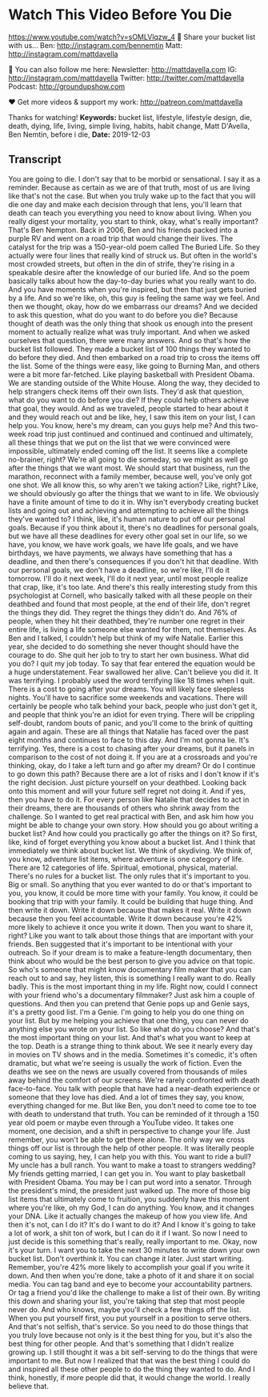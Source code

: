 # Watch This Video Before You Die
https://www.youtube.com/watch?v=sOMLVlqzw_4
📝 Share your bucket list with us...
Ben: http://instagram.com/bennemtin
Matt: http://instagram.com/mattdavella

💯 You can also follow me here:
Newsletter:  http://mattdavella.com
IG:  http://instagram.com/mattdavella
Twitter:  http://twitter.com/mattdavella
Podcast:  http://groundupshow.com

❤️ Get more videos & support my work:
http://patreon.com/mattdavella

Thanks for watching!
**Keywords:** bucket list, lifestyle, lifestyle design, die, death, dying, life, living, simple living, habits, habit change, Matt D'Avella, Ben Nemtin, before i die, 
**Date:** 2019-12-03

## Transcript
 You are going to die. I don't say that to be morbid or sensational. I say it as a reminder. Because as certain as we are of that truth, most of us are living like that's not the case. But when you truly wake up to the fact that you will die one day and make each decision through that lens, you'll learn that death can teach you everything you need to know about living. When you really digest your mortality, you start to think, okay, what's really important? That's Ben Nempton. Back in 2006, Ben and his friends packed into a purple RV and went on a road trip that would change their lives. The catalyst for the trip was a 150-year-old poem called The Buried Life. So they actually were four lines that really kind of struck us. But often in the world's most crowded streets, but often in the din of strife, they're rising in a speakable desire after the knowledge of our buried life. And so the poem basically talks about how the day-to-day buries what you really want to do. And you have moments when you're inspired, but then that just gets buried by a life. And so we're like, oh, this guy is feeling the same way we feel. And then we thought, okay, how do we embarrass our dreams? And we decided to ask this question, what do you want to do before you die? Because thought of death was the only thing that shook us enough into the present moment to actually realize what was truly important. And when we asked ourselves that question, there were many answers. And so that's how the bucket list followed. They made a bucket list of 100 things they wanted to do before they died. And then embarked on a road trip to cross the items off the list. Some of the things were easy, like going to Burning Man, and others were a bit more far-fetched. Like playing basketball with President Obama. We are standing outside of the White House. Along the way, they decided to help strangers check items off their own lists. They'd ask that question, what do you want to do before you die? If they could help others achieve that goal, they would. And as we traveled, people started to hear about it and they would reach out and be like, hey, I saw this item on your list, I can help you. You know, here's my dream, can you guys help me? And this two-week road trip just continued and continued and continued and ultimately, all these things that we put on the list that we were convinced were impossible, ultimately ended coming off the list. It seems like a complete no-brainer, right? We're all going to die someday, so we might as well go after the things that we want most. We should start that business, run the marathon, reconnect with a family member, because well, you've only got one shot. We all know this, so why aren't we taking action? Like, right? Like, we should obviously go after the things that we want to in life. We obviously have a finite amount of time to do it in. Why isn't everybody creating bucket lists and going out and achieving and attempting to achieve all the things they've wanted to? I think, like, it's human nature to put off our personal goals. Because if you think about it, there's no deadlines for personal goals, but we have all these deadlines for every other goal set in our life, so we have, you know, we have work goals, we have life goals, and we have birthdays, we have payments, we always have something that has a deadline, and then there's consequences if you don't hit that deadline. With our personal goals, we don't have a deadline, so we're like, I'll do it tomorrow. I'll do it next week, I'll do it next year, until most people realize that crap, like, it's too late. And there's this really interesting study from this psychologist at Cornell, who basically talked with all these people on their deathbed and found that most people, at the end of their life, don't regret the things they did. They regret the things they didn't do. And 76% of people, when they hit their deathbed, they're number one regret in their entire life, is living a life someone else wanted for them, not themselves. As Ben and I talked, I couldn't help but think of my wife Natalie. Earlier this year, she decided to do something she never thought should have the courage to do. She quit her job to try to start her own business. What did you do? I quit my job today. To say that fear entered the equation would be a huge understatement. Fear swallowed her alive. Can't believe you did it. It was terrifying. I probably used the word terrifying like 18 times when I quit. There is a cost to going after your dreams. You will likely face sleepless nights. You'll have to sacrifice some weekends and vacations. There will certainly be people who talk behind your back, people who just don't get it, and people that think you're an idiot for even trying. There will be crippling self-doubt, random bouts of panic, and you'll come to the brink of quitting again and again. These are all things that Natalie has faced over the past eight months and continues to face to this day. And I'm not gonna lie. It's terrifying. Yes, there is a cost to chasing after your dreams, but it panels in comparison to the cost of not doing it. If you are at a crossroads and you're thinking, okay, do I take a left turn and go after my dream? Or do I continue to go down this path? Because there are a lot of risks and I don't know if it's the right decision. Just picture yourself on your deathbed. Looking back onto this moment and will your future self regret not doing it. And if yes, then you have to do it. For every person like Natalie that decides to act in their dreams, there are thousands of others who shrink away from the challenge. So I wanted to get real practical with Ben, and ask him how you might be able to change your own story. How should you go about writing a bucket list? And how could you practically go after the things on it? So first, like, kind of forget everything you know about a bucket list. And I think that immediately we think about bucket list. We think of skydiving. We think of, you know, adventure list items, where adventure is one category of life. There are 12 categories of life. Spiritual, emotional, physical, material. There's no rules for a bucket list. The only rules that it's important to you. Big or small. So anything that you ever wanted to do or that's important to you, you know, it could be more time with your family. You know, it could be booking that trip with your family. It could be building that huge thing. And then write it down. Write it down because that makes it real. Write it down because then you feel accountable. Write it down because you're 42% more likely to achieve it once you write it down. Then you want to share it, right? Like you want to talk about those things that are important with your friends. Ben suggested that it's important to be intentional with your outreach. So if your dream is to make a feature-length documentary, then think about who would be the best person to give you advice on that topic. So who's someone that might know documentary film maker that you can reach out to and say, hey listen, this is something I really want to do. Really badly. This is the most important thing in my life. Right now, could I connect with your friend who's a documentary filmmaker? Just ask him a couple of questions. And then you can pretend that Genie pops up and Genie says, it's a pretty good list. I'm a Genie. I'm going to help you do one thing on your list. But by me helping you achieve that one thing, you can never do anything else you wrote on your list. So like what do you choose? And that's the most important thing on your list. And that's what you want to keep at the top. Death is a strange thing to think about. We see it nearly every day in movies on TV shows and in the media. Sometimes it's comedic, it's often dramatic, but what we're seeing is usually the work of fiction. Even the deaths we see on the news are usually covered from thousands of miles away behind the comfort of our screens. We're rarely confronted with death face-to-face. You talk with people that have had a near-death experience or someone that they love has died. And a lot of times they say, you know, everything changed for me. But like Ben, you don't need to come toe to toe with death to understand that truth. You can be reminded of it through a 150 year old poem or maybe even through a YouTube video. It takes one moment, one decision, and a shift in perspective to change your life. Just remember, you won't be able to get there alone. The only way we cross things off our list is through the help of other people. It was literally people coming to us saying, hey, I can help you with this. You want to ride a bull? My uncle has a bull ranch. You want to make a toast to strangers wedding? My friends getting married, I can get you in. You want to play basketball with President Obama. You may be I can put word into a senator. Through the president's mind, the president just walked up. The more of those big list items that ultimately come to fruition, you suddenly have this moment where you're like, oh my God, I can do anything. You know, and it changes your DNA. Like it actually changes the makeup of how you view life. And then it's not, can I do it? It's do I want to do it? And I know it's going to take a lot of work, a shit ton of work, but I can do it if I want. So now I need to just decide is this something that's really, really important to me. Okay, now it's your turn. I want you to take the next 30 minutes to write down your own bucket list. Don't overthink it. You can change it later. Just start writing. Remember, you're 42% more likely to accomplish your goal if you write it down. And then when you're done, take a photo of it and share it on social media. You can tag band and eye to become your accountability partners. Or tag a friend you'd like the challenge to make a list of their own. By writing this down and sharing your list, you're taking that step that most people never do. And who knows, maybe you'll check a few things off the list. When you put yourself first, you put yourself in a position to serve others. And that's not selfish, that's service. So you need to do those things that you truly love because not only is it the best thing for you, but it's also the best thing for other people. And that's something that I didn't realize growing up. I still thought it was a bit self-serving to do the things that were important to me. But now I realized that that was the best thing I could do and inspired all these other people to do the thing they wanted to do. And I think, honestly, if more people did that, it would change the world. I really believe that.
